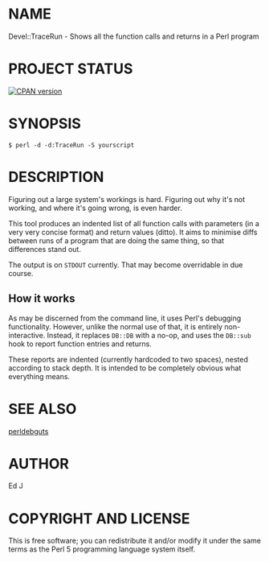# NAME

Devel::TraceRun - Shows all the function calls and returns in a Perl program

# PROJECT STATUS

[![CPAN version](https://badge.fury.io/pl/Devel-TraceRun.svg)](https://metacpan.org/pod/Devel::TraceRun)

# SYNOPSIS

    $ perl -d -d:TraceRun -S yourscript

# DESCRIPTION

Figuring out a large system's workings is hard. Figuring out why it's
not working, and where it's going wrong, is even harder.

This tool produces an indented list of all function calls with parameters
(in a very very concise format) and return values (ditto). It aims to
minimise diffs between runs of a program that are doing the same thing,
so that differences stand out.

The output is on `STDOUT` currently. That may become overridable in
due course.

## How it works

As may be discerned from the command line, it uses Perl's debugging
functionality. However, unlike the normal use of that, it is entirely
non-interactive. Instead, it replaces `DB::DB` with a no-op, and uses
the `DB::sub` hook to report function entries and returns.

These reports are indented (currently hardcoded to two spaces), nested
according to stack depth. It is intended to be completely obvious what
everything means.

# SEE ALSO

[perldebguts](https://metacpan.org/pod/perldebguts)

# AUTHOR

Ed J

# COPYRIGHT AND LICENSE

This is free software; you can redistribute it and/or modify it under
the same terms as the Perl 5 programming language system itself.
